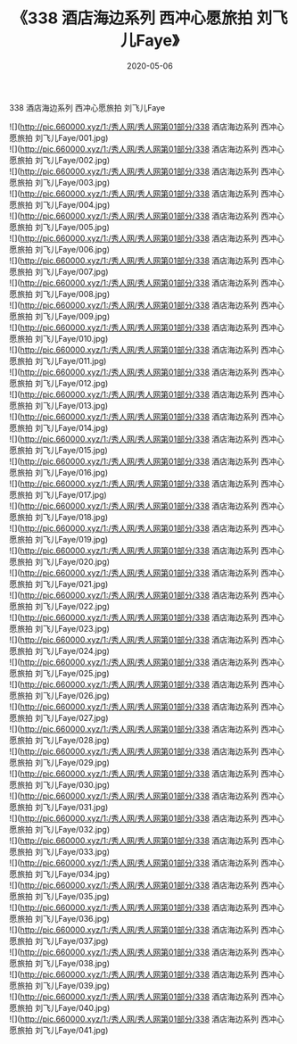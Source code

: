﻿---
layout: post
title:  《338 酒店海边系列 西冲心愿旅拍 刘飞儿Faye》
date:   2020-05-06
img: http://pic.660000.xyz/1:/秀人网/秀人网第01部分/338 酒店海边系列 西冲心愿旅拍 刘飞儿Faye/000.jpg
categories: [美女, 清纯, 唯美]
---

338 酒店海边系列 西冲心愿旅拍 刘飞儿Faye

  ![](http://pic.660000.xyz/1:/秀人网/秀人网第01部分/338 酒店海边系列 西冲心愿旅拍 刘飞儿Faye/001.jpg) <br> ![](http://pic.660000.xyz/1:/秀人网/秀人网第01部分/338 酒店海边系列 西冲心愿旅拍 刘飞儿Faye/002.jpg) <br> ![](http://pic.660000.xyz/1:/秀人网/秀人网第01部分/338 酒店海边系列 西冲心愿旅拍 刘飞儿Faye/003.jpg) <br> ![](http://pic.660000.xyz/1:/秀人网/秀人网第01部分/338 酒店海边系列 西冲心愿旅拍 刘飞儿Faye/004.jpg) <br> ![](http://pic.660000.xyz/1:/秀人网/秀人网第01部分/338 酒店海边系列 西冲心愿旅拍 刘飞儿Faye/005.jpg) <br> ![](http://pic.660000.xyz/1:/秀人网/秀人网第01部分/338 酒店海边系列 西冲心愿旅拍 刘飞儿Faye/006.jpg) <br> ![](http://pic.660000.xyz/1:/秀人网/秀人网第01部分/338 酒店海边系列 西冲心愿旅拍 刘飞儿Faye/007.jpg) <br> ![](http://pic.660000.xyz/1:/秀人网/秀人网第01部分/338 酒店海边系列 西冲心愿旅拍 刘飞儿Faye/008.jpg) <br> ![](http://pic.660000.xyz/1:/秀人网/秀人网第01部分/338 酒店海边系列 西冲心愿旅拍 刘飞儿Faye/009.jpg) <br> ![](http://pic.660000.xyz/1:/秀人网/秀人网第01部分/338 酒店海边系列 西冲心愿旅拍 刘飞儿Faye/010.jpg) <br> ![](http://pic.660000.xyz/1:/秀人网/秀人网第01部分/338 酒店海边系列 西冲心愿旅拍 刘飞儿Faye/011.jpg) <br> ![](http://pic.660000.xyz/1:/秀人网/秀人网第01部分/338 酒店海边系列 西冲心愿旅拍 刘飞儿Faye/012.jpg) <br> ![](http://pic.660000.xyz/1:/秀人网/秀人网第01部分/338 酒店海边系列 西冲心愿旅拍 刘飞儿Faye/013.jpg) <br> ![](http://pic.660000.xyz/1:/秀人网/秀人网第01部分/338 酒店海边系列 西冲心愿旅拍 刘飞儿Faye/014.jpg) <br> ![](http://pic.660000.xyz/1:/秀人网/秀人网第01部分/338 酒店海边系列 西冲心愿旅拍 刘飞儿Faye/015.jpg) <br> ![](http://pic.660000.xyz/1:/秀人网/秀人网第01部分/338 酒店海边系列 西冲心愿旅拍 刘飞儿Faye/016.jpg) <br> ![](http://pic.660000.xyz/1:/秀人网/秀人网第01部分/338 酒店海边系列 西冲心愿旅拍 刘飞儿Faye/017.jpg) <br> ![](http://pic.660000.xyz/1:/秀人网/秀人网第01部分/338 酒店海边系列 西冲心愿旅拍 刘飞儿Faye/018.jpg) <br> ![](http://pic.660000.xyz/1:/秀人网/秀人网第01部分/338 酒店海边系列 西冲心愿旅拍 刘飞儿Faye/019.jpg) <br> ![](http://pic.660000.xyz/1:/秀人网/秀人网第01部分/338 酒店海边系列 西冲心愿旅拍 刘飞儿Faye/020.jpg) <br> ![](http://pic.660000.xyz/1:/秀人网/秀人网第01部分/338 酒店海边系列 西冲心愿旅拍 刘飞儿Faye/021.jpg) <br> ![](http://pic.660000.xyz/1:/秀人网/秀人网第01部分/338 酒店海边系列 西冲心愿旅拍 刘飞儿Faye/022.jpg) <br> ![](http://pic.660000.xyz/1:/秀人网/秀人网第01部分/338 酒店海边系列 西冲心愿旅拍 刘飞儿Faye/023.jpg) <br> ![](http://pic.660000.xyz/1:/秀人网/秀人网第01部分/338 酒店海边系列 西冲心愿旅拍 刘飞儿Faye/024.jpg) <br> ![](http://pic.660000.xyz/1:/秀人网/秀人网第01部分/338 酒店海边系列 西冲心愿旅拍 刘飞儿Faye/025.jpg) <br> ![](http://pic.660000.xyz/1:/秀人网/秀人网第01部分/338 酒店海边系列 西冲心愿旅拍 刘飞儿Faye/026.jpg) <br> ![](http://pic.660000.xyz/1:/秀人网/秀人网第01部分/338 酒店海边系列 西冲心愿旅拍 刘飞儿Faye/027.jpg) <br> ![](http://pic.660000.xyz/1:/秀人网/秀人网第01部分/338 酒店海边系列 西冲心愿旅拍 刘飞儿Faye/028.jpg) <br> ![](http://pic.660000.xyz/1:/秀人网/秀人网第01部分/338 酒店海边系列 西冲心愿旅拍 刘飞儿Faye/029.jpg) <br> ![](http://pic.660000.xyz/1:/秀人网/秀人网第01部分/338 酒店海边系列 西冲心愿旅拍 刘飞儿Faye/030.jpg) <br> ![](http://pic.660000.xyz/1:/秀人网/秀人网第01部分/338 酒店海边系列 西冲心愿旅拍 刘飞儿Faye/031.jpg) <br> ![](http://pic.660000.xyz/1:/秀人网/秀人网第01部分/338 酒店海边系列 西冲心愿旅拍 刘飞儿Faye/032.jpg) <br> ![](http://pic.660000.xyz/1:/秀人网/秀人网第01部分/338 酒店海边系列 西冲心愿旅拍 刘飞儿Faye/033.jpg) <br> ![](http://pic.660000.xyz/1:/秀人网/秀人网第01部分/338 酒店海边系列 西冲心愿旅拍 刘飞儿Faye/034.jpg) <br> ![](http://pic.660000.xyz/1:/秀人网/秀人网第01部分/338 酒店海边系列 西冲心愿旅拍 刘飞儿Faye/035.jpg) <br> ![](http://pic.660000.xyz/1:/秀人网/秀人网第01部分/338 酒店海边系列 西冲心愿旅拍 刘飞儿Faye/036.jpg) <br> ![](http://pic.660000.xyz/1:/秀人网/秀人网第01部分/338 酒店海边系列 西冲心愿旅拍 刘飞儿Faye/037.jpg) <br> ![](http://pic.660000.xyz/1:/秀人网/秀人网第01部分/338 酒店海边系列 西冲心愿旅拍 刘飞儿Faye/038.jpg) <br> ![](http://pic.660000.xyz/1:/秀人网/秀人网第01部分/338 酒店海边系列 西冲心愿旅拍 刘飞儿Faye/039.jpg) <br> ![](http://pic.660000.xyz/1:/秀人网/秀人网第01部分/338 酒店海边系列 西冲心愿旅拍 刘飞儿Faye/040.jpg) <br> ![](http://pic.660000.xyz/1:/秀人网/秀人网第01部分/338 酒店海边系列 西冲心愿旅拍 刘飞儿Faye/041.jpg) <br>